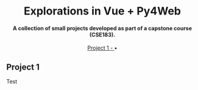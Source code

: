 
<h1 align="center">
  Explorations in Vue + Py4Web
</h1>

<h4 align="center">A collection of small projects developed as part of a capstone course (CSE183).</h4>

<p align="center">

</p>

<p align="center">
  <a href="#key-features">Project 1 - </a> •
</p>


## Project 1
Test

